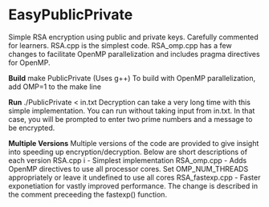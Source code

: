 # EasyPublicPrivate
Simple RSA encryption using public and private keys. Carefully commented 
for learners. RSA.cpp is the simplest code. RSA_omp.cpp has a few changes
to facilitate OpenMP parallelization and includes pragma directives for
OpenMP.

**Build**
   make PublicPrivate 
   (Uses g++)
To build with OpenMP parallelization, add OMP=1 to the make line
   
   
   
**Run**
   ./PublicPrivate < in.txt
Decryption can take a very long time with this simple implementation. You can run without taking input from in.txt. In that case, you will be prompted to enter two prime numbers and a message to be encrypted.

**Multiple Versions**
Multiple versions of the code are provided to give insight into speeding up encryption/decryption. Below are short descriptions of each version
RSA.cpp i         - Simplest implementation
RSA_omp.cpp       - Adds OpenMP directives to use all processor cores.
                    Set OMP_NUM_THREADS appropriately or leave it undefined
                    to use all cores
RSA_fastexp.cpp   - Faster exponetiation for vastly improved performance.
                    The change is described in the comment preceeding the
                    fastexp() function.
